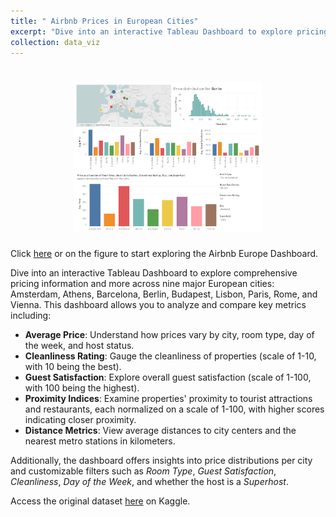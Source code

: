 ```yaml
---
title: " Airbnb Prices in European Cities"
excerpt: "Dive into an interactive Tableau Dashboard to explore pricing information and more across nine major European cities: Amsterdam, Athens, Barcelona, Berlin, Budapest, Lisbon, Paris, Rome, and Vienna.<br/><img src='/images/dashboard-airbnb.png' style='width:30%; height:auto;'>"
collection: data_viz
---
```


<h1 align="center">
<a href="[/link/to/site](https://public.tableau.com/views/AirbnbEuropeanCities/Dashboard12)">
  <img src="/images/dashboard-airbnb.png" alt="drawing" width="300"/>
</a>
</h1>

Click [here](https://public.tableau.com/views/AirbnbEuropeanCities/Dashboard12) or on the figure to start exploring the Airbnb Europe Dashboard.

Dive into an interactive Tableau Dashboard to explore comprehensive pricing information and more across nine major European cities: Amsterdam, Athens, Barcelona, Berlin, Budapest, Lisbon, Paris, Rome, and Vienna. This dashboard allows you to analyze and compare key metrics including:

- **Average Price**: Understand how prices vary by city, room type, day of the week, and host status.
- **Cleanliness Rating**: Gauge the cleanliness of properties (scale of 1-10, with 10 being the best).
- **Guest Satisfaction**: Explore overall guest satisfaction (scale of 1-100, with 100 being the highest).
- **Proximity Indices**: Examine properties' proximity to tourist attractions and restaurants, each normalized on a scale of 1-100, with higher scores indicating closer proximity.
- **Distance Metrics**: View average distances to city centers and the nearest metro stations in kilometers.

Additionally, the dashboard offers insights into price distributions per city and customizable filters such as *Room Type*, *Guest Satisfaction*, *Cleanliness*, *Day of the Week*, and whether the host is a *Superhost*.

Access the original dataset [here](https://www.kaggle.com/datasets/dipeshkhemani/airbnb-cleaned-europe-dataset/data) on Kaggle.
